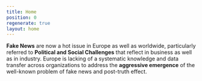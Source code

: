```yaml
---
title: Home
position: 0
regenerate: true
layout: home
---
```


**Fake News** are now a hot issue in Europe as well as worldwide, particularly referred to **Political and Social Challenges** that reflect in business as well as in industry. Europe is lacking of a systematic knowledge and data transfer across organizations to address the **aggressive emergence** of the well-known problem of fake news and post-truth effect.